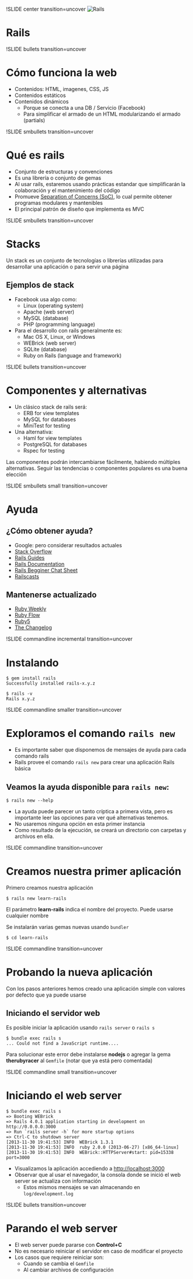 !SLIDE center transition=uncover
![Rails](rails_logo.png)
# Rails
!SLIDE bullets transition=uncover
# Cómo funciona la web
* Contenidos: HTML, imagenes, CSS, JS
* Contenidos estáticos
* Contenidos dinámicos
  * Porque se conecta a una DB / Servicio (Facebook)
  * Para simplificar el armado de un HTML modularizando el armado (partials)

!SLIDE smbullets transition=uncover
# Qué es rails
* Conjunto de estructuras y convenciones
* Es una librería o conjunto de gemas
* Al usar rails,  estaremos usando prácticas estandar que simplificarán la
  colaboración y el mantenimiento del código
* Promueve [Separation of Concerns (SoC)](http://en.wikipedia.org/wiki/Separation_of_concerns), lo cual permite obtener programas modulares y mantenibles
* El principal patrón de diseño que implementa es MVC

!SLIDE smbullets transition=uncover
# Stacks

Un stack es un conjunto de tecnologías o librerías utilizadas para desarrollar
una aplicación o para servir una página

## Ejemplos de stack 

* Facebook usa algo como:
  * Linux (operating system)
  * Apache (web server)
  * MySQL (database)
  * PHP (programming language)
* Para el desarrollo con rails generalmente es:
  * Mac OS X, Linux, or Windows
  * WEBrick (web server)
  * SQLite (database)
  * Ruby on Rails (language and framework)

!SLIDE bullets transition=uncover
# Componentes y alternativas
* Un clásico stack de rails será:
  * ERB for view templates
  * MySQL for databases
  * MiniTest for testing
* Una alternativa:
  * Haml for view templates
  * PostgreSQL for databases
  * Rspec for testing

Las componentes podrán intercambiarse fácilmente, habiendo múltiples
alternativas. Seguir las tendencias o componentes populares es una buena
elección

!SLIDE smbullets small transition=uncover
# Ayuda
## ¿Cómo obtener ayuda?
* Google: pero considerar resultados actuales
* [Stack Overflow](http://stackoverflow.com/questions/tagged/ruby-on-rails)
* [Rails Guides](http://guides.rubyonrails.org/)
* [Rails Documentation](http://api.rubyonrails.org/)
* [Rails Begginer Chat
  Sheet](http://pragtob.github.io/rails-beginner-cheatsheet/index.html)
* [Railscasts](http://railscasts.com/)

## Mantenerse actualizado

* [Ruby Weekly](http://rubyweekly.com/)
* [Ruby Flow](http://www.rubyflow.com/)
* [Ruby5](http://ruby5.envylabs.com/)
* [The Changelog](http://thechangelog.com/tagged/rubyonrails/)

!SLIDE commandline incremental transition=uncover
# Instalando
	$ gem install rails
	Successfully installed rails-x.y.z
	
	$ rails -v
	Rails x.y.z


!SLIDE commandline smaller transition=uncover
# Exploramos el comando `rails new`
* Es importante saber que disponemos de mensajes de ayuda para cada comando
  rails
* Rails provee el comando `rails new` para crear una aplicación Rails básica

## Veamos la ayuda disponible para `rails new`:

	$ rails new --help

* La ayuda puede parecer un tanto críptica a primera vista, pero es importante
leer las opciones para ver qué alternativas tenemos.
* No usaremos ninguna opción en esta primer instancia
* Como resultado de la ejecución, se creará un directorio con carpetas y
  archivos en ella.

!SLIDE commandline transition=uncover
# Creamos nuestra primer aplicación

Primero creamos nuestra aplicación

	$ rails new learn-rails

El parámetro **learn-rails** indica el nombre del proyecto. Puede usarse
cualquier nombre

Se instalarán varias gemas nuevas usando `bundler`

	$ cd learn-rails

!SLIDE commandline transition=uncover
# Probando la nueva aplicación

Con los pasos anteriores hemos creado una aplicación simple con valores por
defecto que ya puede usarse

## Iniciando el servidor web

Es posible iniciar la aplicación usando `rails server` o `rails s`

	$ bundle exec rails s
	... Could not find a JavaScript runtime....
	

Para solucionar este error debe instalarse **nodejs** o agregar la gema
**therubyracer** al `Gemfile` (notar que ya está pero comentada)

!SLIDE commandline small transition=uncover
# Iniciando el web server

	$ bundle exec rails s
	=> Booting WEBrick
	=> Rails 4.0.1 application starting in development on http://0.0.0.0:3000
	=> Run `rails server -h` for more startup options
	=> Ctrl-C to shutdown server
	[2013-11-30 19:41:53] INFO  WEBrick 1.3.1
	[2013-11-30 19:41:53] INFO  ruby 2.0.0 (2013-06-27) [x86_64-linux]
	[2013-11-30 19:41:53] INFO  WEBrick::HTTPServer#start: pid=15338 port=3000

* Visualizamos la aplicación accediendo a [http://localhost:3000](http://localhost:3000)
* Observar que al usar el navegador, la consola donde se inició el web server
  se actualiza con información
	* Estos mismos mensajes se van almacenando en `log/development.log`

!SLIDE bullets transition=uncover
# Parando el web server
* El web server puede pararse con **Control+C**
* No es necesario reiniciar el servidor en caso de modificar el proyecto
* Los casos que requiere reiniciar son: 
	* Cuando se cambia el `Gemfile`
	* Al cambiar archivos de configuración 


